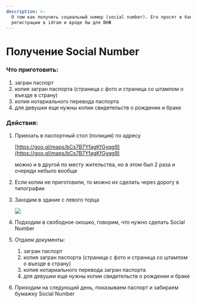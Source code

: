 ```yaml
---
description: >-
  О том как получить социальный номер (social number). Его просят в банках, для
  регистрации в idram и вроде бы для ВНЖ
---
```


# Получение Social Number

### Что приготовить:

1. загран паспорт
2. копия загран паспорта (страница с фото и страница со штампом о въезде в страну)
3. копия нотариального перевода паспорта
4. для девушки еще нужны копии свидетельств о рождении и браке

### Действия:

1.  Приехать в паспортный стол (полиция) по адресу&#x20;

    [https://goo.gl/maps/bCs7B7YfagKfGyqg9](https://goo.gl/maps/bCs7B7YfagKfGyqg9)

    можно и в другой по месту жительства, но в этом был 2 раза и очереди небыло вообще
2. Если копии не приготовили, то можно их сделать через дорогу в типографии
3.  Заходим в здание с левого торца

    ![](.gitbook/assets/IMG\_6337.jpeg)
4. Подходим в свободное окошко, говорим, что нужно сделать Social Number
5. Отдаем документы:
   1. загран паспорт
   2. копия загран паспорта (страница с фото и страница со штампом о въезде в страну)
   3. копия нотариального перевода загран паспорта
   4. для девушки еще нужны копии свидетельств о рождении и браке
6. Приходим на следующий день, показываем паспорт и забираем бумажку Social Number

